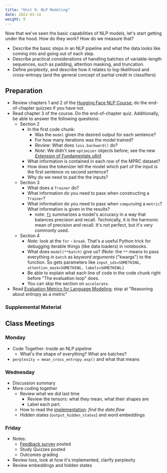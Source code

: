 ```yaml
---
title: "Unit 9: NLP Modeling"
date: 2022-03-14
weight: 9
---
```


Now that we've seen the basic capabilities of NLP models, let's start getting under the hood. How do they work? How do we measure that?

- Describe the basic steps in an NLP pipeline and what the data looks like coming into and going out of each step.
- Describe practical considerations of handling batches of variable-length sequences, such as padding, attention masking, and truncation.
- Define *perplexity*, and describe how it relates to log-likelihood and cross-entropy (and the general concept of partial credit in classifiers)

## Preparation

- Review chapters 1 and 2 of the [Hugging Face NLP Course](https://huggingface.co/course/); do the end-of-chapter quizzes if you have not.
- Read chapter 3 of the course. Do the end-of-chapter quiz. Additionally, be able to answer the following questions:
  - Section 2
    - In the first code chunk:
      - Was the `model` given the desired output for each sentence?
      - For how many iterations was the model trained?
      - *Review*: What does `loss.backward()` do?
      - *Note*: We didn't see `optimizer` objects before; see the new [*Extension* of Fundamentals u6n1](/fundamentals/u6n1-mnist-clf.html#Extension)
    - What information is contained in each row of the MPRC dataset?
    - How does the tokenizer tell the model which part of the input is the first sentence vs second sentence?
    - Why do we need to pad the the inputs?
  - Section 3
    - What does a `Trainer` do?
    - What information do you need to pass when constructing a `Trainer`?
    - What information do you need to pass when `compute`ing a `metric`? What information is given in the results?
      - note: [`f1`](https://en.wikipedia.org/wiki/F-score) summarizes a model's accuracy in a way that balances precision and recall. Technically, it is the harmonic mean of precision and recall. It's not perfect, but it's very commonly used.
  - Section 4
    - *Note*: look at the `for` - `break`. That's a useful Python trick for debugging iterable things (like data loaders) in notebooks.
    - What does `model(**batch)` give us? (Note: the `**` means to pass everything in `batch` as *keyword arguments* ("kwargs") to the function. So gets parameters like `input_ids=SOMETHING, attention_mask=SOMETHING, labels=SOMETHING`.)
    - Be able to explain what each line of code in the code chunk right before "The evaluation loop" does.
    - You can skip the section on `accelerate`.
- Read [Evaluation Metrics for Language Modeling](https://thegradient.pub/understanding-evaluation-metrics-for-language-models/); stop at "Reasoning about entropy as a metric"

### Supplemental Material

## Class Meetings

### Monday

- Code Together: Inside an NLP pipeline
  - What's the shape of everything? What are batches?
- `perplexity = mean_cross_entropy.exp()` and what that means

### Wednesday

- Discussion summary
- More coding together
  - Review what we did last time
    - Review the tensors: what they mean, what their shapes are
    - Label each part.
  - How to read the [implementation](https://github.com/huggingface/transformers/blob/1d43933fbc1c1e40fd26117e47910a18c69fca74/src/transformers/models/gpt2/modeling_gpt2.py#L946): *find the data flow*
  - Hidden states (`output_hidden_states`) and word embeddings

### Friday

- Notes:
  - [Feedback survey](https://forms.office.com/Pages/ResponsePage.aspx?id=uUljdRAGAUuReypKwQ35Rw0bDGF2ImlDp6FjI7QrXehUMUtET1YyOFk0MFkzSTVISk9OR1I4RllETC4u) posted
  - Study Quizzes posted
  - Outcomes grading
- Review loss, look at how it's implemented, clarify perplexity
- Review embeddings and hidden states
